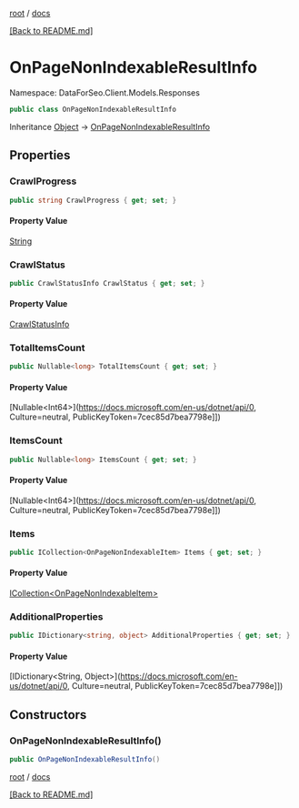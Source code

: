 [root](./../ "root") / [docs](./ "docs")

[[Back to README.md]](./../README.md "[Back to README.md]")

# OnPageNonIndexableResultInfo

Namespace: DataForSeo.Client.Models.Responses

```csharp
public class OnPageNonIndexableResultInfo
```

Inheritance [Object](https://docs.microsoft.com/en-us/dotnet/api/Object) → [OnPageNonIndexableResultInfo](./OnPageNonIndexableResultInfo.md)

## Properties

### **CrawlProgress**

```csharp
public string CrawlProgress { get; set; }
```

#### Property Value

[String](https://docs.microsoft.com/en-us/dotnet/api/String)<br>

### **CrawlStatus**

```csharp
public CrawlStatusInfo CrawlStatus { get; set; }
```

#### Property Value

[CrawlStatusInfo](./CrawlStatusInfo.md)<br>

### **TotalItemsCount**

```csharp
public Nullable<long> TotalItemsCount { get; set; }
```

#### Property Value

[Nullable&lt;Int64&gt;](https://docs.microsoft.com/en-us/dotnet/api/0, Culture=neutral, PublicKeyToken=7cec85d7bea7798e]])<br>

### **ItemsCount**

```csharp
public Nullable<long> ItemsCount { get; set; }
```

#### Property Value

[Nullable&lt;Int64&gt;](https://docs.microsoft.com/en-us/dotnet/api/0, Culture=neutral, PublicKeyToken=7cec85d7bea7798e]])<br>

### **Items**

```csharp
public ICollection<OnPageNonIndexableItem> Items { get; set; }
```

#### Property Value

[ICollection&lt;OnPageNonIndexableItem&gt;](./OnPageNonIndexableItem.md)<br>

### **AdditionalProperties**

```csharp
public IDictionary<string, object> AdditionalProperties { get; set; }
```

#### Property Value

[IDictionary&lt;String, Object&gt;](https://docs.microsoft.com/en-us/dotnet/api/0, Culture=neutral, PublicKeyToken=7cec85d7bea7798e]])<br>

## Constructors

### **OnPageNonIndexableResultInfo()**

```csharp
public OnPageNonIndexableResultInfo()
```

[root](./../ "root") / [docs](./ "docs")

[[Back to README.md]](./../README.md "[Back to README.md]")
